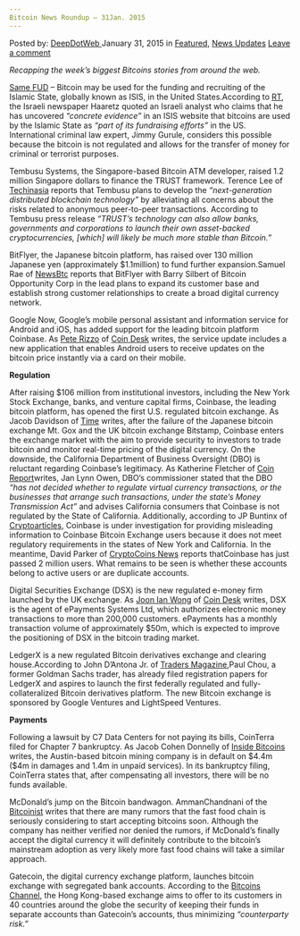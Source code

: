 ```yaml
---
Bitcoin News Roundup – 31Jan. 2015
---
```

<article class="post-listing post-8942 post type-post status-publish format-standard has-post-thumbnail hentry  tag-2524 tag-31jan tag-bitcoin tag-news tag-roundup">
    <div class="post-inner">
        <span>Posted by: <a href="https://www.deepdotweb.com/author/admin/" title="">DeepDotWeb </a></span>
    <span>January 31, 2015</span>
    <span>in <a href="https://www.deepdotweb.com/category/deepdot-news/" rel="category tag">Featured</a>, <a href="https://www.deepdotweb.com/category/news-updates/" rel="category tag">News Updates</a></span>
    <span><a href="https://www.deepdotweb.com/2015/01/31/bitcoin-news-roundup-31jan-2015/#respond">Leave a comment</a></span>
    </p>
    <div class="clear"></div>
    <div class="entry">
    <p><em>Recapping the week&#8217;s biggest Bitcoins stories from around the web. </em></p>
    <p><a title="ISIS Supporter: The Islamic State Does NOT Use Bitcoin" href="http://www.deepdotweb.com/2014/09/22/bitcoin-is-not-being-used-by-the-islamic-state/">Same FUD</a> &#8211; Bitcoin may be used for the funding and recruiting of the Islamic State, globally known as ISIS, in the United States.According to <a href="http://rt.com/usa/227703-bitcoin-isis-us-fundraising/">RT</a>, the Israeli newspaper Haaretz quoted an Israeli analyst who claims that he has uncovered <em>“concrete evidence”</em> in an ISIS website that bitcoins are used by the Islamic State as <em>“part of its fundraising efforts” </em>in the US. International criminal law expert, Jimmy Gurule, considers this possible because the bitcoin is not regulated and allows for the transfer of money for criminal or terrorist purposes.</p>
    <p>Tembusu Systems, the Singapore-based Bitcoin ATM developer, raised 1.2 million Singapore dollars to finance the TRUST framework. Terence Lee of <a href="https://www.techinasia.com/singapores-tembusu-systems-raises-887k-dissociates-bitcoin/">Techinasia</a> reports that Tembusu plans to develop the <em>“next-generation distributed blockchain technology”</em> by alleviating all concerns about the risks related to anonymous peer-to-peer transactions. According to Tembusu press release <em>“TRUST’s technology can also allow banks, governments and corporations to launch their own asset-backed cryptocurrencies, [which] will likely be much more stable than Bitcoin.”</em></p>
    <p>BitFlyer, the Japanese bitcoin platform, has raised over 130 million Japanese yen (approximately $1.1million) to fund further expansion.Samuel Rae of <a href="http://newsbtc.com/2015/01/28/bitflyer-draws-1-1m-led-silbert-total-investment-now-2-93m/">NewsBtc</a> reports that BitFlyer with Barry Silbert of Bitcoin Opportunity Corp in the lead plans to expand its customer base and establish strong customer relationships to create a broad digital currency network.</p>
    <p>Google Now, Google’s mobile personal assistant and information service for Android and iOS, has added support for the leading bitcoin platform Coinbase. As <a href="http://www.coindesk.com/author/pete-rizzo/">Pete Rizzo</a> of <a href="http://www.coindesk.com/google-now-coinbase-support/">Coin Desk</a> writes, the service update includes a new application that enables Android users to receive updates on the bitcoin price instantly via a card on their mobile.</p>
    <p><strong>Regulation</strong></p>
    <p>After raising $106 million from institutional investors, including the New York Stock Exchange, banks, and venture capital firms, Coinbase, the leading bitcoin platform, has opened the first U.S. regulated bitcoin exchange. As Jacob Davidson of <a href="http://time.com/money/3682313/coinbase-bitcoin-exchange/">Time</a> writes, after the failure of the Japanese bitcoin exchange Mt. Gox and the UK bitcoin exchange Bitstamp, Coinbase enters the exchange market with the aim to provide security to investors to trade bitcoin and monitor real-time pricing of the digital currency. On the downside, the California Department of Business Oversight (DBO) is reluctant regarding Coinbase’s legitimacy. As Katherine Fletcher of <a href="https://coinreport.net/coinbase-exchange-not-regulated-california-says-state/">Coin Report</a>writes, Jan Lynn Owen, DBO’s commissioner stated that the DBO <em>“has not decided whether to regulate virtual currency transactions, or the businesses that arrange such transactions, under the state’s Money Transmission Act”</em> and advises California consumers that Coinbase is not regulated by the State of California. Additionally, according to JP Buntinx of <a href="http://www.cryptoarticles.com/crypto-news/coinbase-inc-under-investigation-regarding-misleading-information-about-their-bitcoin-exchange">Cryptoarticles</a>, Coinbase is under investigation for providing misleading information to Coinbase Bitcoin Exchange users because it does not meet regulatory requirements in the states of New York and California. In the meantime, David Parker of <a href="https://www.cryptocoinsnews.com/bitcoin-exchange-coinbase-just-passed-2-million-users/">CryptoCoins News</a> reports thatCoinbase has just passed 2 million users. What remains to be seen is whether these accounts belong to active users or are duplicate accounts.</p>
    <p>Digital Securities Exchange (DSX) is the new regulated e-money firm launched by the UK exchange. As <a href="http://www.coindesk.com/author/joon-ian-wong/">Joon Ian Wong</a> of <a href="http://www.coindesk.com/uk-exchange-launches-backing-regulated-e-money-firm/">Coin Desk</a> writes, DSX is the agent of ePayments Systems Ltd, which authorizes electronic money transactions to more than 200,000 customers. ePayments has a monthly transaction volume of approximately $50m, which is expected to improve the positioning of DSX in the bitcoin trading market.</p>
    <p>LedgerX is a new regulated Bitcoin derivatives exchange and clearing house.According to John D&#8217;Antona Jr. of <a href="http://www.tradersmagazine.com/news/ecns_and_exchanges/ex-goldman-trader-readies-new-bitcoin-exchange-113397-1.html">Traders Magazine</a>,Paul Chou, a former Goldman Sachs trader, has already filed registration papers for LedgerX and aspires to launch the first federally regulated and fully- collateralized Bitcoin derivatives platform. The new Bitcoin exchange is sponsored by Google Ventures and LightSpeed Ventures.</p>
    <p><strong>Payments</strong></p>
    <p>Following a lawsuit by C7 Data Centers for not paying its bills, CoinTerra filed for Chapter 7 bankruptcy. As Jacob Cohen Donnelly of <a href="http://insidebitcoins.com/news/another-miner-meltdown-cointerra-files-for-bankruptcy/29275">Inside Bitcoins</a> writes, the Austin-based bitcoin mining company is in default on $4.4m ($4m in damages and 1.4m in unpaid services). In its bankruptcy filing, CoinTerra states that, after compensating all investors, there will be no funds available.</p>
    <p>McDonald’s jump on the Bitcoin bandwagon. AmmanChandnani of the <a href="http://bitcoinist.net/mcdonalds-might-start-accepting-bitcoin-soon/">Bitcoinist</a> writes that there are many rumors that the fast food chain is seriously considering to start accepting bitcoins soon. Although the company has neither verified nor denied the rumors, if McDonald’s finally accept the digital currency it will definitely contribute to the bitcoin’s mainstream adoption as very likely more fast food chains will take a similar approach.</p>
    <p>Gatecoin, the digital currency exchange platform, launches bitcoin exchange with segregated bank accounts. According to the <a href="http://bitcoinschannel.com/gatecoin-launches-bitcoin-exchange-with-segregated-bank-accounts/">Bitcoins Channel</a>, the Hong Kong-based exchange aims to offer to its customers in 40 countries around the globe the security of keeping their funds in separate accounts than Gatecoin’s accounts, thus minimizing <em>“counterparty risk.”</em></p>
    </div>
    <span style="display:none"><a href="https://www.deepdotweb.com/tag/2015/" rel="tag">2015</a> <a href="https://www.deepdotweb.com/tag/31jan/" rel="tag">31jan</a> <a href="https://www.deepdotweb.com/tag/bitcoin/" rel="tag">bitcoin</a> <a href="https://www.deepdotweb.com/tag/news/" rel="tag">news</a> <a href="https://www.deepdotweb.com/tag/roundup/" rel="tag">roundup</a></span> <span style="display:none" class="updated">2015-01-31</span>
    <div style="display:none" class="vcard author" itemprop="author" itemscope itemtype="http://schema.org/Person"><strong class="fn" itemprop="name">
    </div>
</article>

